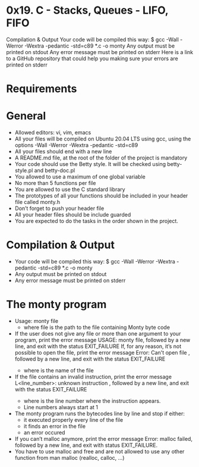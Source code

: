 # 0x19. C - Stacks, Queues - LIFO, FIFO

Compilation & Output
Your code will be compiled this way:
$ gcc -Wall -Werror -Wextra -pedantic -std=c89 *.c -o monty
Any output must be printed on stdout
Any error message must be printed on stderr
Here is a link to a GitHub repository that could help you making sure your errors are printed on stderr

# Requirements
# General
* Allowed editors: vi, vim, emacs
* All your files will be compiled on Ubuntu 20.04 LTS using gcc, using the options -Wall -Werror -Wextra -pedantic -std=c89
* All your files should end with a new line
* A README.md file, at the root of the folder of the project is mandatory
* Your code should use the Betty style. It will be checked using betty-style.pl and betty-doc.pl
* You allowed to use a maximum of one global variable
* No more than 5 functions per file
* You are allowed to use the C standard library
* The prototypes of all your functions should be included in your header file called monty.h
* Don’t forget to push your header file
* All your header files should be include guarded
* You are expected to do the tasks in the order shown in the project.

# Compilation & Output
* Your code will be compiled this way: $ gcc -Wall -Werror -Wextra -pedantic -std=c89 *.c -o monty
* Any output must be printed on stdout
* Any error message must be printed on stderr

# The monty program
* Usage: monty file
	- where file is the path to the file containing Monty byte code
* If the user does not give any file or more than one argument to your program, print the error message USAGE: monty file, followed by a new line, and exit with the status EXIT_FAILURE
If, for any reason, it’s not possible to open the file, print the error message Error: Can't open file <file>, followed by a new line, and exit with the status EXIT_FAILURE
	- where <file> is the name of the file
* If the file contains an invalid instruction, print the error message L<line_number>: unknown instruction <opcode>, followed by a new line, and exit with the status EXIT_FAILURE
	- where is the line number where the instruction appears.
	- Line numbers always start at 1
* The monty program runs the bytecodes line by line and stop if either:
	- it executed properly every line of the file
	- it finds an error in the file
	- an error occured
* If you can’t malloc anymore, print the error message Error: malloc failed, followed by a new line, and exit with status EXIT_FAILURE.
* You have to use malloc and free and are not allowed to use any other function from man malloc (realloc, calloc, …)
